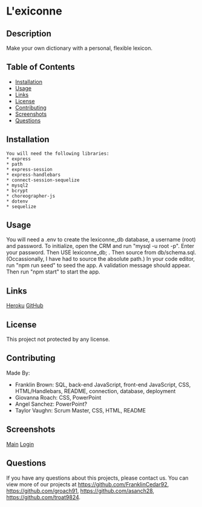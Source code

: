# L'exiconne

  ## Description 
  Make your own dictionary with a personal, flexible lexicon. 

  ## Table of Contents
  * [Installation](#installation)
  * [Usage](#usage)
  * [Links](#links)
  * [License](#license)
  * [Contributing](#contributing)
  * [Screenshots](#screenshots)
  * [Questions](#questions)
  
  ## Installation 
    You will need the following libraries:
    * express
    * path
    * express-session
    * express-handlebars
    * connect-session-sequelize
    * mysql2
    * bcrypt
    * choreographer-js
    * dotenv
    * sequelize

  
  ## Usage 
  You will need a .env to create the lexiconne_db database, a username (root) and password. To initialize, open the CRM and run "mysql -u root -p". Enter your password. Then USE lexiconne_db; . Then source from db/schema.sql. (Occassionally, I have had to source the absolute path.) In your code editor, run "npm run seed" to seed the app. A validation message should appear. Then run "npm start" to start the app. 

  ## Links
  [Heroku](https://cryptic-chamber-15653.herokuapp.com/)
  [GitHub](https://github.com/FranklinCedar92/Lexiconne_GP2)


  ## License 
  This project not protected by any license.

  ## Contributing 
  Made By: 
  * Franklin Brown: SQL, back-end JavaScript, front-end JavaScript, CSS, HTML/Handlebars, README, connection, database, deployment
  * Giovanna Roach: CSS, PowerPoint 
  * Angel Sanchez: PowerPoint? 
  * Taylor Vaughn: Scrum Master, CSS, HTML, README

  ## Screenshots
  [Main](./public/stylesheets/Images/Lexiconne_main.png)
  [Login](./public/stylesheets/Images/Lexiconne_login.png)
  

  ## Questions
  If you have any questions about this projects, please contact us. You can view more of our projects at https://github.com/FranklinCedar92, https://github.com/groach91, https://github.com/asanch28, https://github.com/troat9824.
